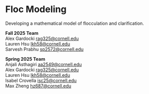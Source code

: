 # Floc Modeling
Developing a mathematical model of flocculation and clarification.

**Fall 2025 Team** <br>
Alex Gardocki rag325@cornell.edu <br>
Lauren Hsu lkh58@cornell.edu <br>
Sarvesh Prabhu sp2572@cornell.edu <br>

**Spring 2025 Team** <br>
Anjali Asthagiri aa2549@cornell.edu <br>
Alex Gardocki rag325@cornell.edu <br>
Lauren Hsu lkh58@cornell.edu <br>
Isabel Crovella isc25@cornell.edu <br>
Max Zheng hz687@cornell.edu
